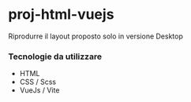 # proj-html-vuejs

Riprodurre il layout proposto solo in versione Desktop

### Tecnologie da utilizzare
- HTML
- CSS / Scss
- VueJs / Vite

